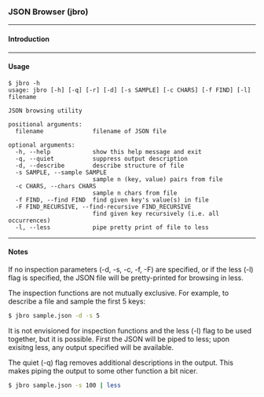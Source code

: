 
### JSON Browser (jbro) ###

<hr>

#### Introduction ####

<hr>

#### Usage ####

```Shell 
$ jbro -h
usage: jbro [-h] [-q] [-r] [-d] [-s SAMPLE] [-c CHARS] [-f FIND] [-l] filename

JSON browsing utility

positional arguments:
  filename              filename of JSON file

optional arguments:
  -h, --help            show this help message and exit
  -q, --quiet           suppress output description
  -d, --describe        describe structure of file
  -s SAMPLE, --sample SAMPLE
                        sample n (key, value) pairs from file
  -c CHARS, --chars CHARS
                        sample n chars from file
  -f FIND, --find FIND  find given key's value(s) in file
  -F FIND_RECURSIVE, --find-recursive FIND_RECURSIVE
                        find given key recursively (i.e. all occurrences)
  -l, --less            pipe pretty print of file to less
```

<hr> 

#### Notes ####

If no inspection parameters (-d, -s, -c, -f, -F) are specified, or if the less (-l) flag is specified, the JSON file will be pretty-printed for browsing in less.

The inspection functions are not mutually exclusive. For example, to describe a file and sample the first 5 keys:

```bash
$ jbro sample.json -d -s 5
```

It is not envisioned for inspection functions and the less (-l) flag to be used together, but it is possible. First the JSON will be piped to less; upon exisitng less, any output specified will be available.


The quiet (-q) flag removes additional descriptions in the output. This makes piping the output to some other function a bit nicer.

```bash
$ jbro sample.json -s 100 | less
```

